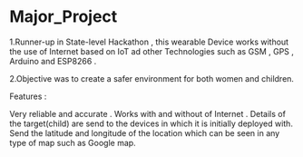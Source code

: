 # Major_Project


1.Runner-up in State-level Hackathon , this wearable Device works without the use of Internet based on IoT ad other Technologies such as GSM , GPS , Arduino and ESP8266 .

2.Objective was to create a safer environment for both women and children.

Features :

Very reliable and accurate .
Works with and without of Internet .
Details of the target(child) are send to the devices in which it is initially deployed with.
Send the latitude and longitude of the location which can be seen in any type of map such as Google map.

